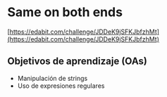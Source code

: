 # Same on both ends

[https://edabit.com/challenge/JDDeK9jSFKJbfzhMt](https://edabit.com/challenge/JDDeK9jSFKJbfzhMt)


## Objetivos de aprendizaje (OAs)

- Manipulación de strings
- Uso de expresiones regulares
